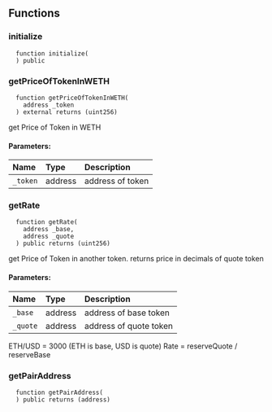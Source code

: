 


## Functions
### initialize
```solidity
  function initialize(
  ) public
```




### getPriceOfTokenInWETH
```solidity
  function getPriceOfTokenInWETH(
    address _token
  ) external returns (uint256)
```

get Price of Token in WETH

#### Parameters:
| Name | Type | Description                                                          |
| :--- | :--- | :------------------------------------------------------------------- |
|`_token` | address | address of token

### getRate
```solidity
  function getRate(
    address _base,
    address _quote
  ) public returns (uint256)
```

get Price of Token in another token.
returns price in decimals of quote token

#### Parameters:
| Name | Type | Description                                                          |
| :--- | :--- | :------------------------------------------------------------------- |
|`_base` | address | address of base token
|`_quote` | address | address of quote token
ETH/USD = 3000 (ETH is base, USD is quote)
Rate = reserveQuote / reserveBase

### getPairAddress
```solidity
  function getPairAddress(
  ) public returns (address)
```




